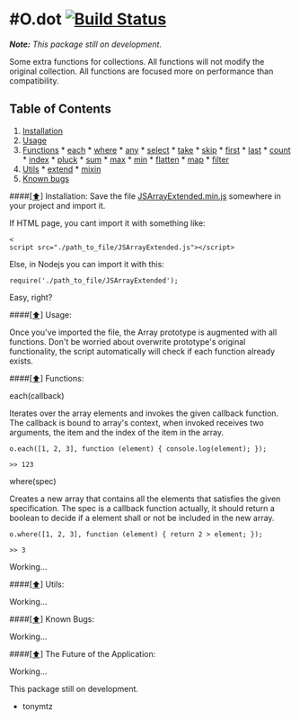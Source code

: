 #<a name='title'>O.dot</a> [![Build Status](https://travis-ci.org/TonyMtz/o-dot.svg?branch=master)](https://travis-ci.org/TonyMtz/o-dot)
===
***Note:** This package still on development.*

Some extra functions for collections. All functions will not modify the original collection. All functions are focused more on performance than compatibility.

## <a name='toc'>Table of Contents</a>

  1. [Installation](#installation)
  1. [Usage](#usage)
  1. [Functions](#functions)
    * [each](#each)
    * [where](#where)
    * [any](#any)
    * [select](#select)
    * [take](#take)
    * [skip](#skip)
    * [first](#first)
    * [last](#last)
    * [count](#count)
    * [index](#index)
    * [pluck](#pluck)
    * [sum](#sum)
    * [max](#max)
    * [min](#min)
    * [flatten](#flatten)
    * [map](#map)
    * [filter](#filter)
  1. [Utils](#utils)
    * [extend](#extend)
    * [mixin](#mixin)
  1. [Known bugs](#bugs)

####[[⬆]](#toc) <a name='installation'>Installation:</a>
Save the file [JSArrayExtended.min.js](https://raw.githubusercontent.com/TonyMtz/JSArrayExtended/master/dist/JSArrayExtended.min.js) somewhere in your project and import it.

If HTML page, you cant import it with something like:

```
<
script src="./path_to_file/JSArrayExtended.js"></script>
```

Else, in Nodejs you can import it with this:

```
require('./path_to_file/JSArrayExtended');
```
Easy, right?

####[[⬆]](#toc) <a name='usage'>Usage:</a>

Once you've imported the file, the Array prototype is augmented with all functions. Don't be worried about overwrite prototype's original functionality, the script automatically will check if each function already exists.

####[[⬆]](#toc) <a name='functions'>Functions:</a>

<a name='each'>each(callback)</a>

Iterates over the array elements and invokes the given callback function. The callback is bound to array's context, when invoked receives two arguments, the item and the index of the item in the array.

```
o.each([1, 2, 3], function (element) { console.log(element); });

>> 123
```

<a name='where'>where(spec)</a>

Creates a new array that contains all the elements that satisfies the given specification. The spec is a callback function actually, it should return a boolean to decide if a element shall or not be included in the new array.

```
o.where([1, 2, 3], function (element) { return 2 > element; });

>> 3
```

<a name=''></a>

Working...

####[[⬆]](#utils) <a name='bugs'>Utils:</a>

Working...

####[[⬆]](#toc) <a name='bugs'>Known Bugs:</a>

Working...

####[[⬆]](#toc) <a name='future'>The Future of the Application:</a>

Working...

This package still on development.
- tonymtz
